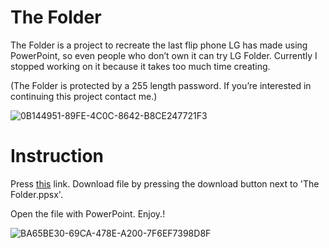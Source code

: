 # The Folder
The Folder is a project to recreate the last flip phone LG has made using PowerPoint, so even people who don’t own it can try LG Folder. Currently I stopped working on it because it takes too much time creating.

(The Folder is protected by a 255 length password. If you’re interested in continuing this project contact me.)

![0B144951-89FE-4C0C-8642-B8CE247721F3](https://user-images.githubusercontent.com/82555878/208377415-de744891-47af-4579-b7c2-ff6c9380da43.png)

# Instruction

Press [this](https://m.blog.naver.com/saucecompany_/222570897520) link. Download file by pressing the download button next to 'The Folder.ppsx'.

Open the file with PowerPoint. Enjoy.!

![BA65BE30-69CA-478E-A200-7F6EF7398D8F](https://user-images.githubusercontent.com/82555878/208378137-04cba38e-81de-4cac-8b6b-7a14f3230038.png)
